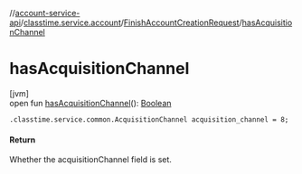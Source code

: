 //[account-service-api](../../../index.md)/[classtime.service.account](../index.md)/[FinishAccountCreationRequest](index.md)/[hasAcquisitionChannel](has-acquisition-channel.md)

# hasAcquisitionChannel

[jvm]\
open fun [hasAcquisitionChannel](has-acquisition-channel.md)(): [Boolean](https://kotlinlang.org/api/latest/jvm/stdlib/kotlin/-boolean/index.html)

`.classtime.service.common.AcquisitionChannel acquisition_channel = 8;`

#### Return

Whether the acquisitionChannel field is set.
